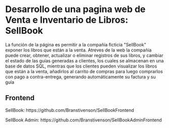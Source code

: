 <h1>Desarrollo de una pagina web de Venta e Inventario de Libros: SellBook</h1>
<p>La función de la página es permitir a la compañía ficticia "SellBook" exponer los libros que están a la venta. Atreves de la web la compañía puede crear, obtener, 
  actualizar o eliminar registros de sus libros, y cambiar el estado de las guías generadas a clientes, los cuales se almacenan en una base de datos SQL, mientras que los 
  clientes pueden visualizar los libros que están a la venta, añadirlos al carrito de compras para luego comprarlos con pago a contra-entrega, generando automáticamente su 
  factura y su guía</p>
<h2>Frontend</h2>
<p>SellBook: https://github.com/Branstivenson/SellBookFrontend</p>
<p>SellBook Admin: https://github.com/Branstivenson/SellBookAdminFrontend</p>
